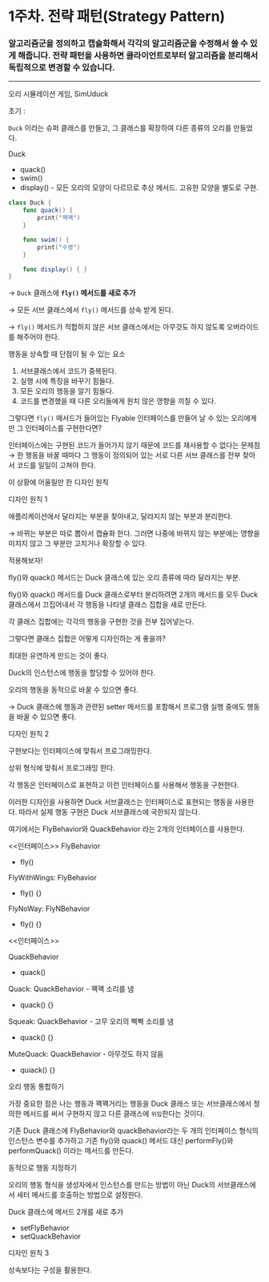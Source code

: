 # 1주차. 전략 패턴(Strategy Pattern)

### 알고리즘군을 정의하고 캡슐화해서 각각의 알고리즘군을 수정해서 쓸 수 있게 해줍니다. 전략 패턴을 사용하면 클라이언트로부터 알고리즘을 분리해서 독립적으로 변경할 수 있습니다.
---

오리 시뮬레이션 게임, SimUduck

초기 :

`Duck` 이라는 슈퍼 클래스를 만들고, 그 클래스를 확장하여 다른 종류의 오리를 만들었다.

Duck 

- quack()
- swim()
- display() - 모든 오리의 모양이 다르므로 추상 메서드. 고유한 모양을 별도로 구현.

```swift
class Duck {
	func quack() {
		print("꽥꽥")
	}

	func swim() {
		print("수영")
	}

	func display() { }
}
```

→ `Duck` 클래스에 **`fly()` 메서드를 새로 추가**

→ 모든 서브 클래스에서 `fly()` 메서드를 상속 받게 된다.

→ `fly()` 메서드가 적합하지 않은 서브 클래스에서는 아무것도 하지 않도록 오버라이드를 해주어야 한다.

행동을 상속할 때 단점이 될 수 있는 요소

1. 서브클래스에서 코드가 중복된다.
2. 실행 시에 특징을 바꾸기 힘들다.
3. 모든 오리의 행동을 알기 힘들다.
4. 코드를 변경했을 때 다른 오리들에게 원치 않은 영향을 끼칠 수 있다.

그렇다면 `fly()` 메서드가 들어있는 Flyable 인터페이스를 만들어 날 수 있는 오리에게만 그 인터페이스를 구현한다면?

인터페이스에는 구현된 코드가 들어가지 않기 때문에 코드를 재사용할 수 없다는 문제점 → 한 행동을 바꿀 때마다 그 행동이 정의되어 있는 서로 다른 서브 클래스를 전부 찾아서 코드를 일일이 고쳐야 한다.

이 상황에 어울릴만 한 디자인 원칙

디자인 원칙 1

애플리케이션에서 달라지는 부분을 찾아내고, 달라지지 않는 부분과 분리한다.

→ 바뀌는 부분은 따로 뽑아서 캡슐화 한다. 그러면 나중에 바뀌지 않는 부분에는 영향을 미치지 않고 그 부분만 고치거나 확장할 수 있다.

적용해보자!

fly()와 quack() 메서드는 Duck 클래스에 있는 오리 종류에 따라 달라지는 부분. 

fly()와 quack() 메서드를 Duck 클래스로부터 분리하려면 2개의 메서드를 모두 Duck 클래스에서 끄집어내서 각 행동을 나타낼 클래스 집합을 새로 만든다.

각 클래스 집합에는 각각의 행동을 구현한 것을 전부 집어넣는다.

그렇다면 클래스 집합은 어떻게 디자인하는 게 좋을까?

최대한 유연하게 만드는 것이 좋다.

Duck의 인스턴스에 행동을 할당할 수 있어야 한다.

오리의 행동을 동적으로 바꿀 수 있으면 좋다.

→ Duck 클래스에 행동과 관련된 setter 메서드를 포함해서 프로그램 실행 중에도 행동을 바꿀 수 있으면 좋다.

디자인 원칙 2

구현보다는 인터페이스에 맞춰서 프로그래밍한다. 

상위 형식에 맞춰서 프로그래밍 한다.

각 행동은 인터페이스로 표현하고 이런 인터페이스를 사용해서 행동을 구현한다.

이러한 디자인을 사용하면 Duck 서브클래스는 인터페이스로 표현되는 행동을 사용한다. 따라서 실제 행동 구현은 Duck 서브클래스에 국한되지 않는다.

여기에서는 FlyBehavior와 QuackBehavior 라는 2개의 인터페이스를 사용한다.

<<인터페이스>>
FlyBehavior

- fly()

FlyWithWings: FlyBehavior

- fly() {}

FlyNoWay: FlyNBehavior

- fly() {}

<<인터페이스>>

QuackBehavior

- quack()

Quack: QuackBehavior - 꽥꽥 소리를 냄

- quack() {}

Squeak: QuackBehavior - 고무 오리의 삑삑 소리를 냄

- quack() {}

MuteQuack: QuackBehavior - 아무것도 하지 않음

- quiack() {}

오리 행동 통합하기

가장 중요한 점은 나는 행동과 꽥꽥거리는 행동을 Duck 클래스 또는 서브클래스에서 정의한 메서드를 써서 구현하지 않고 다른 클래스에 `위임`한다는 것이다.

기존 Duck 클래스에 FlyBehavior와 quackBehavior라는 두 개의 인터페이스 형식의 인스턴스 변수를 추가하고 기존 fly()와 quack() 메서드 대신 performFly()와 performQuack() 이라는 메서드를 만든다.

동적으로 행동 지정하기

오리의 행동 형식을 생성자에서 인스턴스를 만드는 방법이 아닌  Duck의 서브클래스에서 세터 메서드를 호출하는 방법으로 설정한다.

Duck 클래스에 메서드 2개를 새로 추가

- setFlyBehavior
- setQuackBehavior

디자인 원칙 3

상속보다는 구성을 활용한다.
